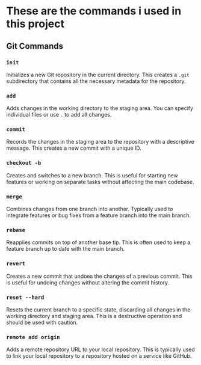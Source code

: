 # These are the commands i used in this project
## Git Commands

### `init`
Initializes a new Git repository in the current directory. This creates a `.git` subdirectory that contains all the necessary metadata for the repository.

### `add`
Adds changes in the working directory to the staging area. You can specify individual files or use `.` to add all changes.

### `commit`
Records the changes in the staging area to the repository with a descriptive message. This creates a new commit with a unique ID.

### `checkout -b`
Creates and switches to a new branch. This is useful for starting new features or working on separate tasks without affecting the main codebase.

### `merge`
Combines changes from one branch into another. Typically used to integrate features or bug fixes from a feature branch into the main branch.

### `rebase`
Reapplies commits on top of another base tip. This is often used to keep a feature branch up to date with the main branch.

### `revert`
Creates a new commit that undoes the changes of a previous commit. This is useful for undoing changes without altering the commit history.

### `reset --hard`
Resets the current branch to a specific state, discarding all changes in the working directory and staging area. This is a destructive operation and should be used with caution.

### `remote add origin`
Adds a remote repository URL to your local repository. This is typically used to link your local repository to a repository hosted on a service like GitHub.